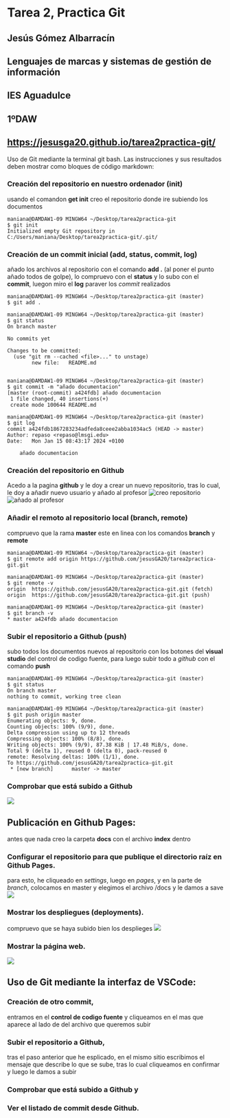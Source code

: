 # Tarea 2, Practica Git

## Jesús Gómez Albarracín
## Lenguajes de marcas y sistemas de gestión de información
## IES Aguadulce
## 1ºDAW
## https://jesusga20.github.io/tarea2practica-git/

Uso de Git mediante la terminal git bash. Las instrucciones y sus resultados deben mostrar como
bloques de código markdown:

### Creación del repositorio en nuestro ordenador (init)
usando el comandon **get init** creo el repositorio donde ire subiendo los documentos
```
maniana@DAMDAW1-09 MINGW64 ~/Desktop/tarea2practica-git
$ git init
Initialized empty Git repository in C:/Users/maniana/Desktop/tarea2practica-git/.git/
```
### Creación de un commit inicial (add, status, commit, log)
añado los archivos al repositorio con el comando **add .** (al poner el punto añado todos de golpe), lo compruevo con el **status** y lo subo con el **commit**, luegon miro el **log** paraver los *commit* realizados
```
maniana@DAMDAW1-09 MINGW64 ~/Desktop/tarea2practica-git (master)
$ git add .

maniana@DAMDAW1-09 MINGW64 ~/Desktop/tarea2practica-git (master)
$ git status 
On branch master

No commits yet

Changes to be committed:
  (use "git rm --cached <file>..." to unstage)
        new file:   README.md


maniana@DAMDAW1-09 MINGW64 ~/Desktop/tarea2practica-git (master)
$ git commit -m "añado documentacion"
[master (root-commit) a424fdb] añado documentacion
 1 file changed, 40 insertions(+)
 create mode 100644 README.md

maniana@DAMDAW1-09 MINGW64 ~/Desktop/tarea2practica-git (master)
$ git log
commit a424fdb1867283234adfeda8ceee2abba1034ac5 (HEAD -> master)
Author: repaso <repaso@lmsgi.edu>
Date:   Mon Jan 15 08:43:17 2024 +0100

    añado documentacion
```
### Creación del repositorio en Github
Acedo a la pagina **github** y le doy a crear un nuevo repositorio, tras lo cual, le doy a añadir nuevo usuario y añado al profesor
![creo repositorio](capturas-tarea/creacion-repositorio.png)
![añado al profesor](capturas-tarea/añado%20al%20profe.png)

### Añadir el remoto al repositorio local (branch, remote)
compruevo que la rama **master** este en linea con los comandos **branch** y **remote**
```
maniana@DAMDAW1-09 MINGW64 ~/Desktop/tarea2practica-git (master)
$ git remote add origin https://github.com/jesusGA20/tarea2practica-git.git

maniana@DAMDAW1-09 MINGW64 ~/Desktop/tarea2practica-git (master)
$ git remote -v
origin  https://github.com/jesusGA20/tarea2practica-git.git (fetch)
origin  https://github.com/jesusGA20/tarea2practica-git.git (push)

maniana@DAMDAW1-09 MINGW64 ~/Desktop/tarea2practica-git (master)
$ git branch -v
* master a424fdb añado documentacion

```
### Subir el repositorio a Github (push) 
subo todos los documentos nuevos al repositorio con los botones del **visual studio** del control de codigo fuente, para luego subir todo a *github* con el comando **push**
```
maniana@DAMDAW1-09 MINGW64 ~/Desktop/tarea2practica-git (master)
$ git status 
On branch master
nothing to commit, working tree clean

maniana@DAMDAW1-09 MINGW64 ~/Desktop/tarea2practica-git (master)
$ git push origin master 
Enumerating objects: 9, done.
Counting objects: 100% (9/9), done.
Delta compression using up to 12 threads
Compressing objects: 100% (8/8), done.
Writing objects: 100% (9/9), 87.38 KiB | 17.48 MiB/s, done.
Total 9 (delta 1), reused 0 (delta 0), pack-reused 0
remote: Resolving deltas: 100% (1/1), done.
To https://github.com/jesusGA20/tarea2practica-git.git
 * [new branch]      master -> master

```
### Comprobar que está subido a Github
![](capturas-tarea/esta%20subido.png)

## Publicación en Github Pages:
antes que nada creo la carpeta **docs** con el archivo **index** dentro

### Configurar el repositorio para que publique el directorio raíz en Github Pages.
para esto, he cliqueado en *settings*, luego en *pages*, y en la parte de *branch*, colocamos en master y elegimos el archivo /docs y le damos a save
![](capturas-tarea/pages.png)

### Mostrar los despliegues (deployments).
compruevo que se haya subido bien los desplieges
![](/capturas-tarea/deployments.png)
### Mostrar la página web.
![](/capturas-tarea/pagina-web.png)

## Uso de Git mediante la interfaz de VSCode:
### Creación de otro commit,
entramos en el **control de codigo fuente** y cliqueamos en el mas que aparece al lado de del archivo que queremos subir

### Subir el repositorio a Github,
tras el paso anterior que he esplicado, en el mismo sitio escribimos el mensaje que describe lo que se sube, tras lo cual cliqueamos en confirmar y luego le damos a subir
### Comprobar que está subido a Github y


### Ver el listado de commit desde Github.
